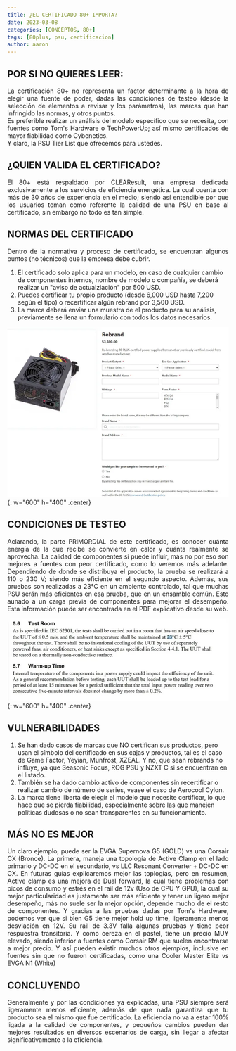 ```yaml
---
title: ¿EL CERTIFICADO 80+ IMPORTA?
date: 2023-03-08
categories: [CONCEPTOS, 80+]
tags: [80plus, psu, certificacion]
author: aaron
---
```


## POR SI NO QUIERES LEER:

<p style="text-align:justify">La certificación 80+ no representa un factor determinante a la hora de elegir una fuente de poder, dadas las condiciones de testeo (desde la selección de elementos a revisar y los parámetros), las marcas que han infringido las normas, y otros puntos.<br>
Es preferible realizar un análisis del modelo específico que se necesita, con fuentes como Tom's Hardware o TechPowerUp; así mismo certificados de mayor fiabilidad como Cybenetics.<br>
Y claro, la PSU Tier List que ofrecemos para ustedes.</p>

## ¿QUIEN VALIDA EL CERTIFICADO?
<p style="text-align:justify">El 80+ está respaldado por CLEAResult, una empresa dedicada exclusivamente a los servicios de eficiencia energética. La cual cuenta con más de 30 años de experiencia en el medio; siendo así entendible por que los usuarios toman como referente la calidad de una PSU en base al certificado, sin embargo no todo es tan simple.</p>

## NORMAS DEL CERTIFICADO

<p style="text-align:justify">Dentro de la normativa y proceso de certificado, se encuentran algunos puntos (no técnicos) que la empresa debe cubrir.</p>

1. El certificado solo aplica para un modelo, en caso de cualquier cambio de componentes internos, nombre de modelo o compañía, se deberá realizar un "aviso de actualziación" por 500 USD.
2. Puedes certificar tu propio producto (desde 6,000 USD hasta 7,200 según el tipo) o recertificar algún rebrand por 3,500 USD.
3. La marca deberá enviar una muestra de el producto para su análisis, previamente se llena un formulario con todos los datos necesarios.

![request](/assets/posts/80plus/clear-result.webp){: w="600" h="400" .center}

## CONDICIONES DE TESTEO

<p style="text-align:justify">Aclarando, la parte PRIMORDIAL de este certificado, es conocer cuánta energía de la que recibe se convierte en calor y cuánta realmente se aprovecha. La calidad de componentes si puede influir, más no por eso son mejores a fuentes con peor certificado, como lo veremos más adelante.
Dependiendo de donde se distribuya el producto, la prueba se realizará a 110 o 230 V; siendo más eficiente en el segundo aspecto.
Además, sus pruebas son realizadas a 23°C en un ambiente controlado, tal que muchas PSU serán más eficientes en esa prueba, que en un ensamble común. Esto aunado a un carga previa de componentes para mejorar el desempeño.
Esta información puede ser encontrada en el PDF explicativo desde su web.
</p>

![pdf](/assets/posts/80plus/pdf.webp){: w="600" h="400" .center}

## VULNERABILIDADES

1. Se han dado casos de marcas que NO certifican sus productos, pero usan el símbolo del certificado en sus cajas y productos, tal es el caso de Game Factor, Yeyian, Munfrost, XZEAL. Y no, que sean rebrands no influye, ya que Seasonic Focus, ROG PSU y NZXT C si se encuentran en el listado.
2. También se ha dado cambio activo de componentes sin recertificar o realizar cambio de número de series, vease el caso de Aerocool Cylon.
3. La marca tiene liberta de elegir el modelo que necesite certificar, lo que hace que se pierda fiabilidad, especialmente sobre las que manejen políticas dudosas o no sean transparentes en su funcionamiento.

## MÁS NO ES MEJOR
<p style="text-align:justify">Un claro ejemplo, puede ser la EVGA Supernova G5 (GOLD) vs una Corsair CX (Bronce).
La primera, maneja una topología de Active Clamp en el lado primario y DC-DC en el secundario, vs LLC Resonant Converter + DC-DC en CX. En futuras guías explicaremos mejor las toplogías, pero en resumen, Active clamp es una mejora de Dual forward, la cual tiene problemas con picos de consumo y estrés en el rail de 12v (Uso de CPU Y GPU), la cual su mejor particularidad es justamente ser más eficiente y tener un ligero mejor desempeño, más no suele ser la mejor opción, depende mucho de el resto de componentes.
Y gracias a las pruebas dadas por Tom's Hardware, podemos ver que si bien G5 tiene mejor hold up time, ligeramente menos desviación en 12V. Su rail de 3.3V falla algunas pruebas y tiene peor respuestra transitoria.
Y como cereza en el pastel, tiene un precio MUY elevado, siendo inferior a fuentes como Corsair RM que suelen encontrarse a mejor precio.
Y así pueden existir muchos otros ejemplos, inclusive en fuentes sin que no fueron certificadas, como una Cooler Master Elite vs EVGA N1 (White)</p>

## CONCLUYENDO

<p style="text-align:justify">Generalmente y por las condiciones ya explicadas, una PSU siempre será ligeramente menos eficiente, además de que nada garantiza que tu producto sea el mismo que fue certificado.
La eficiencia no va a estar 100% ligada a la calidad de componentes, y pequeños cambios pueden dar mejores resultados en diversos escenarios de carga, sin llegar a afectar significativamente a la eficiencia.</p>




